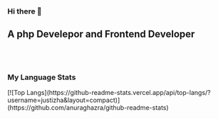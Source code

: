 ### Hi there 👋
<h2>A php Develepor and Frontend Developer</h2>
<br>
<br>

<h3>My Language Stats</h3> 
[![Top Langs](https://github-readme-stats.vercel.app/api/top-langs/?username=justizha&layout=compact)](https://github.com/anuraghazra/github-readme-stats)

